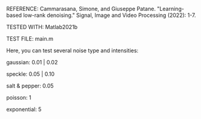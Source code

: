 REFERENCE:
Cammarasana, Simone, and Giuseppe Patane. "Learning-based low-rank denoising." Signal, Image and Video Processing (2022): 1-7.

TESTED WITH:
Matlab2021b

TEST FILE:
main.m

Here, you can test several noise type and intensities:

gaussian: 0.01 | 0.02

speckle: 0.05 | 0.10

salt & pepper: 0.05

poisson: 1

exponential: 5
